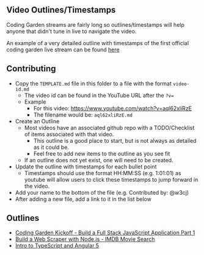 ## Video Outlines/Timestamps

Coding Garden streams are fairly long so outlines/timestamps will help anyone that didn't tune in live to navigate the video.

An example of a very detailed outline with timestamps of the first official coding garden live stream can be found [here](aql62xliRzE.md)

## Contributing

* Copy the `TEMPLATE.md` file in this folder to a file with the format `video-id.md`
  * The video id can be found in the YouTube URL after the `?v=`
  * Example
    * For this video: https://www.youtube.com/watch?v=aql62xliRzE
    * The filename would be: `aql62xliRzE.md`
* Create an Outline
  * Most videos have an associated github repo with a TODO/Checklist of items associated with that video.
    * This outline is a good place to start, but is not always as detailed as it could be.
    * Feel free to add new items to the outline as you see fit
  * If an outline does not yet exist, one will need to be created.
* Update the outline with timestamps for each bullet point
  * Timestamps should use the format HH:MM:SS (e.g. 1:01:01) as youtube will allow users to click these timestamps to jump forward in the video.
* Add your name to the bottom of the file (e.g. Contributed by: @w3cj)
* After adding a new file, add a link to it in the list below

## Outlines

* [Coding Garden Kickoff - Build a Full Stack JavaScript Application Part 1](aql62xliRzE.md)
* [Build a Web Scraper with Node.js - IMDB Movie Search](U0btOGPwrIY.md)
* [Intro to TypeScript and Angular 5](kChBiDhdSVA.md)
